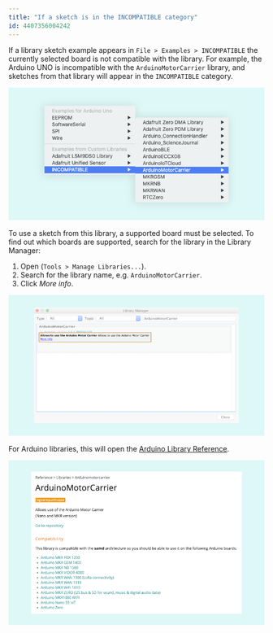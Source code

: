 ```yaml
---
title: "If a sketch is in the INCOMPATIBLE category"
id: 4407356004242
---
```


If a library sketch example appears in `File > Examples > INCOMPATIBLE` the currently selected board is not compatible with the library. For example, the Arduino UNO is incompatible with the `ArduinoMotorCarrier` library, and sketches from that library will appear in the `INCOMPATIBLE` category.

![Example of sketches from a library inside INCOMPATIBLE](img/INCOMPATIBLE_example_sketch_example.png)

To use a sketch from this library, a supported board must be selected. To find out which boards are supported, search for the library in the Library Manager:

1. Open (`Tools > Manage Libraries...`).
2. Search for the library name, e.g. `ArduinoMotorCarrier`.
3. Click _More info_.

![Searching for 'ArduinoMotorCarrier' in the Library Manager.](img/INCOMPATIBLE_library_manager.png)

For Arduino libraries, this will open the [Arduino Library Reference](https://www.arduino.cc/reference/en/libraries/).

![Reference page for the ArduinoMotorCarrier library.](img/library-reference.png)
